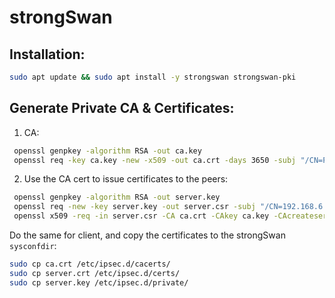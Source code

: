 # strongSwan

## Installation:
```sh
sudo apt update && sudo apt install -y strongswan strongswan-pki
```

## Generate Private CA & Certificates:
1. CA:
```sh
 openssl genpkey -algorithm RSA -out ca.key
 openssl req -key ca.key -new -x509 -out ca.crt -days 3650 -subj "/CN=Private CA"
```
2. Use the CA cert to issue certificates to the peers:
```sh
 openssl genpkey -algorithm RSA -out server.key
 openssl req -new -key server.key -out server.csr -subj "/CN=192.168.6.233"
 openssl x509 -req -in server.csr -CA ca.crt -CAkey ca.key -CAcreateserial -out server.crt -days 365
```
Do the same for client, and copy the certificates to the strongSwan `sysconfdir`:
```sh
sudo cp ca.crt /etc/ipsec.d/cacerts/
sudo cp server.crt /etc/ipsec.d/certs/
sudo cp server.key /etc/ipsec.d/private/
```
